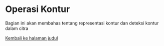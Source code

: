 # Operasi Kontur

Bagian ini akan membahas tentang representasi kontur dan deteksi kontur dalam citra

[Kembali ke halaman judul](README.md)
